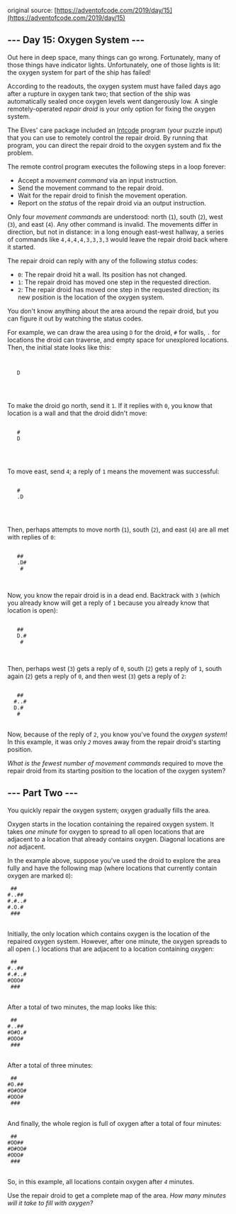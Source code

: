 original source: [https://adventofcode.com/2019/day/15](https://adventofcode.com/2019/day/15)
## --- Day 15: Oxygen System ---
Out here in deep space, many things can go wrong. Fortunately, many of those things have indicator lights. Unfortunately, one of those lights is lit: the oxygen system for part of the ship has failed!

According to the readouts, the oxygen system must have failed days ago after a rupture in oxygen tank two; that section of the ship was automatically sealed once oxygen levels went dangerously low. A single remotely-operated <em>repair droid</em> is your only option for fixing the oxygen system.

The Elves' care package included an [Intcode](9) program (your puzzle input) that you can use to remotely control the repair droid. By running that program, you can direct the repair droid to the oxygen system and fix the problem.

The remote control program executes the following steps in a loop forever:


 - Accept a <em>movement command</em> via an input instruction.
 - Send the movement command to the repair droid.
 - Wait for the repair droid to finish the movement operation.
 - Report on the <em>status</em> of the repair droid via an output instruction.

Only four <em>movement commands</em> are understood: north (<code>1</code>), south (<code>2</code>), west (<code>3</code>), and east (<code>4</code>). Any other command is invalid. The movements differ in direction, but not in distance: in a long enough east-west hallway, a series of commands like <code>4,4,4,4,3,3,3,3</code> would leave the repair droid back where it started.

The repair droid can reply with any of the following <em>status</em> codes:


 - <code>0</code>: The repair droid hit a wall. Its position has not changed.
 - <code>1</code>: The repair droid has moved one step in the requested direction.
 - <code>2</code>: The repair droid has moved one step in the requested direction; its new position is the location of the oxygen system.

You don't know anything about the area around the repair droid, but you can figure it out by watching the status codes.

For example, we can draw the area using <code>D</code> for the droid, <code>#</code> for walls, <code>.</code> for locations the droid can traverse, and empty space for unexplored locations.  Then, the initial state looks like this:

<pre>
<code>      
      
   D  
      
      
</code>
</pre>

To make the droid go north, send it <code>1</code>. If it replies with <code>0</code>, you know that location is a wall and that the droid didn't move:

<pre>
<code>      
   #  
   D  
      
      
</code>
</pre>

To move east, send <code>4</code>; a reply of <code>1</code> means the movement was successful:

<pre>
<code>      
   #  
   .D 
      
      
</code>
</pre>

Then, perhaps attempts to move north (<code>1</code>), south (<code>2</code>), and east (<code>4</code>) are all met with replies of <code>0</code>:

<pre>
<code>      
   ## 
   .D#
    # 
      
</code>
</pre>

Now, you know the repair droid is in a dead end. Backtrack with <code>3</code> (which you already know will get a reply of <code>1</code> because you already know that location is open):

<pre>
<code>      
   ## 
   D.#
    # 
      
</code>
</pre>

Then, perhaps west (<code>3</code>) gets a reply of <code>0</code>, south (<code>2</code>) gets a reply of <code>1</code>, south again (<code>2</code>) gets a reply of <code>0</code>, and then west (<code>3</code>) gets a reply of <code>2</code>:

<pre>
<code>      
   ## 
  #..#
  D.# 
   #  
</code>
</pre>

Now, because of the reply of <code>2</code>, you know you've found the <em>oxygen system</em>! In this example, it was only <code><em>2</em></code> moves away from the repair droid's starting position.

<em>What is the fewest number of movement commands</em> required to move the repair droid from its starting position to the location of the oxygen system?


## --- Part Two ---
You quickly repair the oxygen system; oxygen gradually fills the area.

Oxygen starts in the location containing the repaired oxygen system. It takes <em>one minute</em> for oxygen to spread to all open locations that are adjacent to a location that already contains oxygen. Diagonal locations are <em>not</em> adjacent.

In the example above, suppose you've used the droid to explore the area fully and have the following map (where locations that currently contain oxygen are marked <code>O</code>):

<pre>
<code> ##   
#..## 
#.#..#
#.O.# 
 ###  
</code>
</pre>

Initially, the only location which contains oxygen is the location of the repaired oxygen system.  However, after one minute, the oxygen spreads to all open (<code>.</code>) locations that are adjacent to a location containing oxygen:

<pre>
<code> ##   
#..## 
#.#..#
#OOO# 
 ###  
</code>
</pre>

After a total of two minutes, the map looks like this:

<pre>
<code> ##   
#..## 
#O#O.#
#OOO# 
 ###  
</code>
</pre>

After a total of three minutes:

<pre>
<code> ##   
#O.## 
#O#OO#
#OOO# 
 ###  
</code>
</pre>

And finally, the whole region is full of oxygen after a total of four minutes:

<pre>
<code> ##   
#OO## 
#O#OO#
#OOO# 
 ###  
</code>
</pre>

So, in this example, all locations contain oxygen after <code><em>4</em></code> minutes.

Use the repair droid to get a complete map of the area. <em>How many minutes will it take to fill with oxygen?</em>


